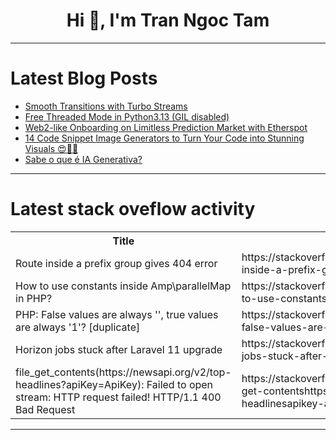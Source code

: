 <h1 align="center">Hi 👋, I'm Tran Ngoc Tam</h1>

---

# Latest Blog Posts 
<!-- BLOG-POST-LIST:START -->
- [Smooth Transitions with Turbo Streams](https://dev.to/railsdesigner/smooth-transitions-with-turbo-streams-3olo)
- [Free Threaded Mode in Python3.13 &lpar;GIL disabled&rpar;](https://dev.to/behitek/free-threaded-mode-in-python313-gil-disabled-cfc)
- [Web2-like Onboarding on Limitless Prediction Market with Etherspot](https://dev.to/alexandradev/web2-like-onboarding-on-limitless-prediction-market-with-etherspot-2hha)
- [14 Code Snippet Image Generators to Turn Your Code into Stunning Visuals 😍🧑‍💻](https://dev.to/madza/14-code-snippet-image-generators-to-turn-your-code-into-stunning-visuals-5220)
- [Sabe o que é IA Generativa?](https://dev.to/marshalmori/sabe-o-que-e-ia-generativa-4420)
<!-- BLOG-POST-LIST:END -->

---

# Latest stack oveflow activity
<table>
  <tr><th>Title</th><th>Link</th></tr>
  <!-- STACKOVERFLOW:START --><tr><td>Route inside a prefix group gives 404 error</td><td>https://stackoverflow.com/questions/79074542/route-inside-a-prefix-group-gives-404-error</td></tr><tr><td>How to use constants inside Amp\parallelMap in PHP?</td><td>https://stackoverflow.com/questions/79074511/how-to-use-constants-inside-amp-parallelmap-in-php</td></tr><tr><td>PHP: False values are always &#39;&#39;, true values are always &#39;1&#39;? [duplicate]</td><td>https://stackoverflow.com/questions/79074440/php-false-values-are-always-true-values-are-always-1</td></tr><tr><td>Horizon jobs stuck after Laravel 11 upgrade</td><td>https://stackoverflow.com/questions/79074396/horizon-jobs-stuck-after-laravel-11-upgrade</td></tr><tr><td>file_get_contents&lpar;https://newsapi.org/v2/top-headlines?apiKey=ApiKey&rpar;: Failed to open stream: HTTP request failed! HTTP/1.1 400 Bad Request</td><td>https://stackoverflow.com/questions/79074390/file-get-contentshttps-newsapi-org-v2-top-headlinesapikey-apikey-failed-to</td></tr><!-- STACKOVERFLOW:END -->
</table>

---


